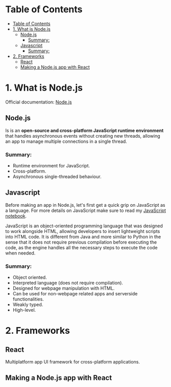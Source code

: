# Table of Contents
- [Table of Contents](#table-of-contents)
- [1. What is Node.js](#1-what-is-nodejs)
  - [Node.js](#nodejs)
    - [Summary:](#summary)
  - [Javascript](#javascript)
    - [Summary:](#summary-1)
- [2. Frameworks](#2-frameworks)
  - [React](#react)
  - [Making a Node.js app with React](#making-a-nodejs-app-with-react)

# 1. What is Node.js
Official documentation: [Node.js](https://nodejs.org/en/learn/getting-started/introduction-to-nodejs)

## Node.js

Is is an **open-source and cross-platform JavaScript runtime environment** that handles asynchronous events without creating new threads, allowing an app to manage multiple connections in a single thread.

### Summary:
* Runtime environment for JavaScript.
* Cross-platform.
* Asynchronous single-threaded behaviour.

## Javascript
Before making an app in Node.js, let's first get a quick grip on JavaScript as a language. For more details on JavaScript make sure to read my [JavaScript notebook]().

JavaScript is an object-oriented programming language that was designed to work alongside HTML, allowing developers to insert lightweight scripts into HTML code. It is different from Java and more similar to Python in the sense that it does not require previous compilation before executing the code, as the engine handles all the necessary steps to execute the code when needed.

### Summary:
* Object oriented.
* Interpreted language (does not require compilation).
* Designed for webpage manipulation with HTML.
* Can be used for non-webpage related apps and serverside functionalities.
* Weakly typed.
* High-level.

# 2. Frameworks

## React
Multiplatform app UI framework for cross-platform applications.

## Making a Node.js app with React
